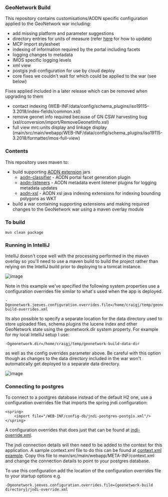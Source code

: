 ### GeoNetwork Build

This repository contains customisations/AODN specific configuration applied to the GeoNetwork war
including:

* add missing platform and parameter suggestions
* directory entries for units of measure (refer [here](https://github.com/aodn/internal-discussions/wiki/Updating-units-of-measure-directory-entries-in-GN3) for how to update)
* MCP import stylesheet
* indexing of information required by the portal including facets
* logging changes to metadata
* IMOS specific logging levels
* xml view
* postgis jndi configuration for use by cloud deploy
* core fixes we couldn't wait for which could be applied to the war (see below)

Fixes applied included in a later release which can be removed when upgrading to them
* contact indexing (WEB-INF/data/config/schema_plugins/iso19115-3.2018/index-fields/common.xsl)
* remove geonet info required because of GN CSW harvesting bug (xsl/conversion/import/RemoveGeonetInfo.xsl)
* full view mrc:units display and linkage display (main/src/main/webapp/WEB-INF/data/config/schema_plugins/iso19115-3.2018/formatter/imos-full-view)

### Contents

This repository uses maven to:

* build supporting [AODN extension](extension/README.md) jars
  * [aodn-classifier](extension/aodn-classifier/README.md) - AODN portal facet generation plugin
  * [aodn-listeners](extension/aodn-listeners/README.md) - AODN metadata event listener plugins for logging metadata updates
  * [aodn-xsl](extension/aodn-xsl/README.md) - AODN xsl java indexing extensions for indexing bounding polygons as WKT
* build a war containing supporting extensions and making required changes to the GeoNetwork war
  using a maven overlay module
  
### To build

```
mvn clean package 
```

### Running in IntelliJ

IntelliJ doesn't cope well with the processing performed in the maven overlay so you'll need to use a maven build to build the project rather than relying on the IntelliJ build prior to deploying to a tomcat instance.

![image](https://user-images.githubusercontent.com/1860215/121621288-3c9de380-caaf-11eb-9790-7420caad56cb.png)

Note in this example we've specified the following system properties use a configuration overrides file similar to what's used when the app is deployed.

    -Dgeonetwork.jeeves.configuration.overrides.file=/home/craigj/temp/geonetwork-build-overrides.xml

Its also possible to specify a separate location for the data directory used to store uploaded files, schema plugins
the lucene index and other GeoNetwork state using the geonetwork.dir system property.  For example for my local
IntelliJ setup I use:

    -Dgeonetwork.dir=/home/craigj/temp/geonetwork-build-data-dir

as well as the config overrides parameter above.  Be careful with this option though as
changes to the data directory included in the war won't automatically get deployed to 
a separate data directory.
 
![image](https://user-images.githubusercontent.com/1860215/121621720-0e6cd380-cab0-11eb-8b5f-d57632f82fe6.png)

### Connecting to postgres

To connect to a postgres database instead of the default H2 one, use a configuration overrides file that 
imports the spring jndi configuration:

    <spring>
        <import file="/WEB-INF/config-db/jndi-postgres-postgis.xml"/>
    </spring>

A configuration overrides that does just that can be found at [jndi-override.xml](jndi-override.xml).

The jndi connection details will then need to be added to the context for this application. A sample context.xml
file to do this can be found at [context.xml example](main/src/main/webapp/META-INF/context_sample.xml).
Copy this file to  main/src/main/webapp/META-INF/context.xml and change the connection details to point to
your postgres database.

To use this configuration add the location of the configuration overrides file to your startup options e.g.

    -Dgeonetwork.jeeves.configuration.overrides.file={geonetwork-build directory}/jndi-override.xml

